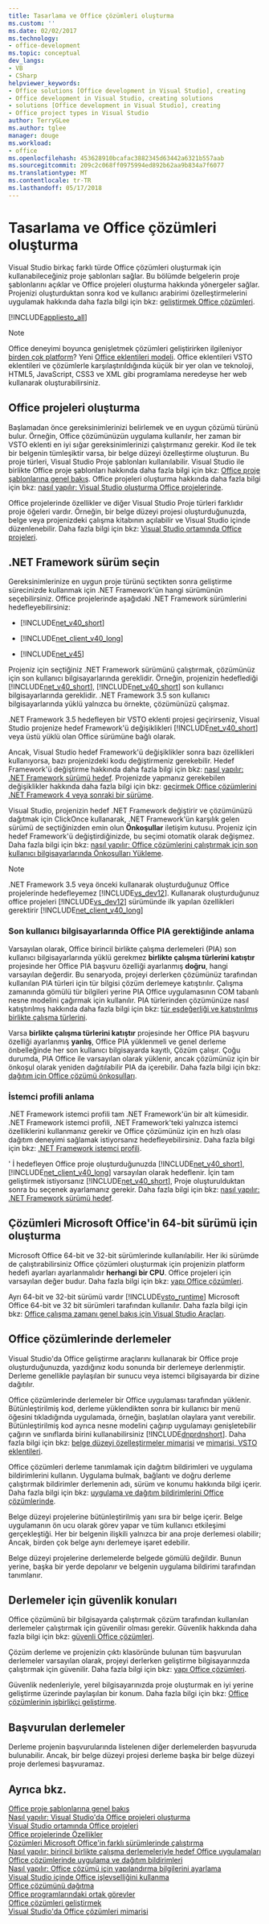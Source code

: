```yaml
---
title: Tasarlama ve Office çözümleri oluşturma
ms.custom: ''
ms.date: 02/02/2017
ms.technology:
- office-development
ms.topic: conceptual
dev_langs:
- VB
- CSharp
helpviewer_keywords:
- Office solutions [Office development in Visual Studio], creating
- Office development in Visual Studio, creating solutions
- solutions [Office development in Visual Studio], creating
- Office project types in Visual Studio
author: TerryGLee
ms.author: tglee
manager: douge
ms.workload:
- office
ms.openlocfilehash: 453628910bcafac3882345d63442a6321b557aab
ms.sourcegitcommit: 209c2c068ff0975994ed892b62aa9b834a7f6077
ms.translationtype: MT
ms.contentlocale: tr-TR
ms.lasthandoff: 05/17/2018
---
```

# <a name="design-and-create-office-solutions"></a>Tasarlama ve Office çözümleri oluşturma
  Visual Studio birkaç farklı türde Office çözümleri oluşturmak için kullanabileceğiniz proje şablonları sağlar. Bu bölümde belgelerin proje şablonlarını açıklar ve Office projeleri oluşturma hakkında yönergeler sağlar. Projenizi oluşturduktan sonra kod ve kullanıcı arabirimi özelleştirmelerini uygulamak hakkında daha fazla bilgi için bkz: [geliştirmek Office çözümleri](../vsto/developing-office-solutions.md).  
  
 [!INCLUDE[appliesto_all](../vsto/includes/appliesto-all-md.md)]  
  
> [!NOTE]  
>  Office deneyimi boyunca genişletmek çözümleri geliştirirken ilgileniyor [birden çok platform](https://dev.office.com/add-in-availability)? Yeni [Office eklentileri modeli](https://dev.office.com/docs/add-ins/overview/office-add-ins). Office eklentileri VSTO eklentileri ve çözümlerle karşılaştırıldığında küçük bir yer olan ve teknoloji, HTML5, JavaScript, CSS3 ve XML gibi programlama neredeyse her web kullanarak oluşturabilirsiniz.  
  
## <a name="create-office-projects"></a>Office projeleri oluşturma  
 Başlamadan önce gereksinimlerinizi belirlemek ve en uygun çözümü türünü bulur. Örneğin, Office çözümünüzün uygulama kullanılır, her zaman bir VSTO eklenti en iyi sığar gereksinimlerinizi çalıştırmanız gerekir. Kod ile tek bir belgenin tümleşiktir varsa, bir belge düzeyi özelleştirme oluşturun. Bu proje türleri, Visual Studio Proje şablonları kullanılabilir. Visual Studio ile birlikte Office proje şablonları hakkında daha fazla bilgi için bkz: [Office proje şablonlarına genel bakış](../vsto/office-project-templates-overview.md). Office projeleri oluşturma hakkında daha fazla bilgi için bkz: [nasıl yapılır: Visual Studio oluşturma Office projelerinde](../vsto/how-to-create-office-projects-in-visual-studio.md).  
  
 Office projelerinde özellikler ve diğer Visual Studio Proje türleri farklıdır proje öğeleri vardır. Örneğin, bir belge düzeyi projesi oluşturduğunuzda, belge veya projenizdeki çalışma kitabının açılabilir ve Visual Studio içinde düzenlenebilir. Daha fazla bilgi için bkz: [Visual Studio ortamında Office projeleri](../vsto/office-projects-in-the-visual-studio-environment.md).  
  
## <a name="choose-a-net-framework-version"></a>.NET Framework sürüm seçin  
 Gereksinimlerinize en uygun proje türünü seçtikten sonra geliştirme sürecinizde kullanmak için .NET Framework'ün hangi sürümünün seçebilirsiniz. Office projelerinde aşağıdaki .NET Framework sürümlerini hedefleyebilirsiniz:  
  
-   [!INCLUDE[net_v40_short](../sharepoint/includes/net-v40-short-md.md)]  
  
-   [!INCLUDE[net_client_v40_long](../vsto/includes/net-client-v40-long-md.md)]  
  
-   [!INCLUDE[net_v45](../vsto/includes/net-v45-md.md)]  
  
 Projeniz için seçtiğiniz .NET Framework sürümünü çalıştırmak, çözümünüz için son kullanıcı bilgisayarlarında gereklidir. Örneğin, projenizin hedeflediği [!INCLUDE[net_v40_short](../sharepoint/includes/net-v40-short-md.md)], [!INCLUDE[net_v40_short](../sharepoint/includes/net-v40-short-md.md)] son kullanıcı bilgisayarlarında gereklidir. .NET Framework 3.5 son kullanıcı bilgisayarlarında yüklü yalnızca bu örnekte, çözümünüzü çalışmaz.  
  
 .NET Framework 3.5 hedefleyen bir VSTO eklenti projesi geçirirseniz, Visual Studio projenize hedef Framework'ü değişiklikleri [!INCLUDE[net_v40_short](../sharepoint/includes/net-v40-short-md.md)] veya üstü yüklü olan Office sürümüne bağlı olarak.  
  
 Ancak, Visual Studio hedef Framework'ü değişiklikler sonra bazı özellikleri kullanıyorsa, bazı projenizdeki kodu değiştirmeniz gerekebilir. Hedef Framework'ü değiştirme hakkında daha fazla bilgi için bkz: [nasıl yapılır: .NET Framework sürümü hedef](../ide/how-to-target-a-version-of-the-dotnet-framework.md). Projenizde yapmanız gerekebilen değişiklikler hakkında daha fazla bilgi için bkz: [geçirmek Office çözümlerini .NET Framework 4 veya sonraki bir sürüme](../vsto/migrating-office-solutions-to-the-dotnet-framework-4-or-later.md).  
  
 Visual Studio, projenizin hedef .NET Framework değiştirir ve çözümünüzü dağıtmak için ClickOnce kullanarak, .NET Framework'ün karşılık gelen sürümü de seçtiğinizden emin olun **Önkoşullar** iletişim kutusu. Projeniz için hedef Framework'ü değiştirdiğinizde, bu seçimi otomatik olarak değişmez. Daha fazla bilgi için bkz: [nasıl yapılır: Office çözümlerini çalıştırmak için son kullanıcı bilgisayarlarında Önkoşulları Yükleme](http://msdn.microsoft.com/en-us/74dd2c52-838f-4abf-b2b4-4d7b0c2a0a98).  
  
> [!NOTE]  
>  .NET Framework 3.5 veya önceki kullanarak oluşturduğunuz Office projelerinde hedefleyemez [!INCLUDE[vs_dev12](../vsto/includes/vs-dev12-md.md)]. Kullanarak oluşturduğunuz office projeleri [!INCLUDE[vs_dev12](../vsto/includes/vs-dev12-md.md)] sürümünde ilk yapılan özellikleri gerektirir [!INCLUDE[net_client_v40_long](../vsto/includes/net-client-v40-long-md.md)]  
  
### <a name="understand-when-the-office-pias-are-required-on-end-user-computers"></a>Son kullanıcı bilgisayarlarında Office PIA gerektiğinde anlama  
 Varsayılan olarak, Office birincil birlikte çalışma derlemeleri (PIA) son kullanıcı bilgisayarlarında yüklü gerekmez **birlikte çalışma türlerini katıştır** projesinde her Office PIA başvuru özelliği ayarlanmış **doğru**, hangi varsayılan değerdir. Bu senaryoda, projeyi derlerken çözümünüz tarafından kullanılan PIA türleri için tür bilgisi çözüm derlemeye katıştırılır. Çalışma zamanında gömülü tür bilgileri yerine PIA Office uygulamasının COM tabanlı nesne modelini çağırmak için kullanılır. PIA türlerinden çözümünüze nasıl katıştırılmış hakkında daha fazla bilgi için bkz: [tür eşdeğerliği ve katıştırılmış birlikte çalışma türlerini](/dotnet/framework/interop/type-equivalence-and-embedded-interop-types).  
  
 Varsa **birlikte çalışma türlerini katıştır** projesinde her Office PIA başvuru özelliği ayarlanmış **yanlış**, Office PIA yüklenmeli ve genel derleme önbelleğinde her son kullanıcı bilgisayarda kayıtlı, Çözüm çalışır. Çoğu durumda, PIA Office ile varsayılan olarak yüklenir, ancak çözümünüz için bir önkoşul olarak yeniden dağıtılabilir PIA da içerebilir. Daha fazla bilgi için bkz: [dağıtım için Office çözümü önkoşulları](http://msdn.microsoft.com/en-us/9f672809-43a3-40a1-9057-397ce3b5126e).  
  
### <a name="understand-the-client-profile"></a>İstemci profili anlama  
 .NET Framework istemci profili tam .NET Framework'ün bir alt kümesidir. .NET Framework istemci profili, .NET Framework'teki yalnızca istemci özelliklerini kullanmanız gerekir ve Office çözümünüz için en hızlı olası dağıtım deneyimi sağlamak istiyorsanız hedefleyebilirsiniz. Daha fazla bilgi için bkz: [.NET Framework istemci profili](/dotnet/framework/deployment/client-profile).  
  
 ' İ hedefleyen Office proje oluşturduğunuzda [!INCLUDE[net_v40_short](../sharepoint/includes/net-v40-short-md.md)], [!INCLUDE[net_client_v40_long](../vsto/includes/net-client-v40-long-md.md)] varsayılan olarak hedeflenir. İçin tam geliştirmek istiyorsanız [!INCLUDE[net_v40_short](../sharepoint/includes/net-v40-short-md.md)], Proje oluşturulduktan sonra bu seçenek ayarlamanız gerekir. Daha fazla bilgi için bkz: [nasıl yapılır: .NET Framework sürümü hedef](../ide/how-to-target-a-version-of-the-dotnet-framework.md).  
  
## <a name="create-solutions-for-the-64-bit-edition-of-microsoft-office"></a>Çözümleri Microsoft Office'in 64-bit sürümü için oluşturma  
 Microsoft Office 64-bit ve 32-bit sürümlerinde kullanılabilir. Her iki sürümde de çalıştırabilirsiniz Office çözümleri oluşturmak için projenizin platform hedefi ayarları ayarlanmalıdır **herhangi bir CPU**. Office projeleri için varsayılan değer budur. Daha fazla bilgi için bkz: [yapı Office çözümleri](../vsto/building-office-solutions.md).  
  
 Ayrı 64-bit ve 32-bit sürümü vardır [!INCLUDE[vsto_runtime](../vsto/includes/vsto-runtime-md.md)] Microsoft Office 64-bit ve 32 bit sürümleri tarafından kullanılır. Daha fazla bilgi için bkz: [Office çalışma zamanı genel bakış için Visual Studio Araçları](../vsto/visual-studio-tools-for-office-runtime-overview.md).  
  
## <a name="assemblies-in-office-solutions"></a>Office çözümlerinde derlemeler  
 Visual Studio'da Office geliştirme araçlarını kullanarak bir Office proje oluşturduğunuzda, yazdığınız kodu sonunda bir derlemeye derlenmiştir. Derleme genellikle paylaşılan bir sunucu veya istemci bilgisayarda bir dizine dağıtılır.  
  
 Office çözümlerinde derlemeler bir Office uygulaması tarafından yüklenir. Bütünleştirilmiş kod, derleme yüklendikten sonra bir kullanıcı bir menü öğesini tıkladığında uygulamada, örneğin, başlatılan olaylara yanıt verebilir. Bütünleştirilmiş kod ayrıca nesne modelini çağırıp uygulamayı genişletebilir çağırın ve sınıflarda birini kullanabilirsiniz [!INCLUDE[dnprdnshort](../sharepoint/includes/dnprdnshort-md.md)]. Daha fazla bilgi için bkz: [belge düzeyi özelleştirmeler mimarisi](../vsto/architecture-of-document-level-customizations.md) ve [mimarisi, VSTO eklentileri](../vsto/architecture-of-vsto-add-ins.md).  
  
 Office çözümleri derleme tanımlamak için dağıtım bildirimleri ve uygulama bildirimlerini kullanın. Uygulama bulmak, bağlantı ve doğru derleme çalıştırmak bildirimler derlemenin adı, sürüm ve konumu hakkında bilgi içerir. Daha fazla bilgi için bkz: [uygulama ve dağıtım bildirimlerini Office çözümlerinde](../vsto/application-and-deployment-manifests-in-office-solutions.md).  
  
 Belge düzeyi projelerine bütünleştirilmiş yanı sıra bir belge içerir. Belge uygulamanın ön ucu olarak görev yapar ve tüm kullanıcı etkileşimi gerçekleştiği. Her bir belgenin ilişkili yalnızca bir ana proje derlemesi olabilir; Ancak, birden çok belge aynı derlemeye işaret edebilir.  
  
 Belge düzeyi projelerine derlemelerde belgede gömülü değildir. Bunun yerine, başka bir yerde depolanır ve belgenin uygulama bildirimi tarafından tanımlanır.  
  
## <a name="security-considerations-for-assemblies"></a>Derlemeler için güvenlik konuları  
 Office çözümünü bir bilgisayarda çalıştırmak çözüm tarafından kullanılan derlemeler çalıştırmak için güvenilir olması gerekir. Güvenlik hakkında daha fazla bilgi için bkz: [güvenli Office çözümleri](../vsto/securing-office-solutions.md).  
  
 Çözüm derleme ve projenizin çıktı klasöründe bulunan tüm başvurulan derlemeler varsayılan olarak, projeyi derlerken geliştirme bilgisayarınızda çalıştırmak için güvenilir. Daha fazla bilgi için bkz: [yapı Office çözümleri](../vsto/building-office-solutions.md).  
  
 Güvenlik nedenleriyle, yerel bilgisayarınızda proje oluşturmak en iyi yerine geliştirme üzerinde paylaşılan bir konum. Daha fazla bilgi için bkz: [Office çözümlerinin işbirlikçi geliştirme](../vsto/collaborative-development-of-office-solutions.md).  
  
## <a name="referenced-assemblies"></a>Başvurulan derlemeler  
 Derleme projenin başvurularında listelenen diğer derlemelerden başvuruda bulunabilir. Ancak, bir belge düzeyi projesi derleme başka bir belge düzeyi proje derlemesi başvuramaz.  
  
## <a name="see-also"></a>Ayrıca bkz.  
 [Office proje şablonlarına genel bakış](../vsto/office-project-templates-overview.md)   
 [Nasıl yapılır: Visual Studio'da Office projeleri oluşturma](../vsto/how-to-create-office-projects-in-visual-studio.md)   
 [Visual Studio ortamında Office projeleri](../vsto/office-projects-in-the-visual-studio-environment.md)   
 [Office projelerinde Özellikler](../vsto/properties-in-office-projects.md)   
 [Çözümleri Microsoft Office'in farklı sürümlerinde çalıştırma](../vsto/running-solutions-in-different-versions-of-microsoft-office.md)   
 [Nasıl yapılır: birincil birlikte çalışma derlemeleriyle hedef Office uygulamaları](../vsto/how-to-target-office-applications-through-primary-interop-assemblies.md)   
 [Office çözümlerinde uygulama ve dağıtım bildirimleri](../vsto/application-and-deployment-manifests-in-office-solutions.md)   
 [Nasıl yapılır: Office çözümü için yapılandırma bilgilerini ayarlama](../vsto/how-to-set-up-configuration-information-for-an-office-solution.md)   
 [Visual Studio içinde Office işlevselliğini kullanma](../vsto/using-office-functionality-inside-of-visual-studio.md)   
 [Office çözümünü dağıtma](../vsto/deploying-an-office-solution.md)   
 [Office programlarındaki ortak görevler](../vsto/common-tasks-in-office-programming.md)   
 [Office çözümleri geliştirmek](../vsto/developing-office-solutions.md)   
 [Visual Studio'da Office çözümleri mimarisi](../vsto/architecture-of-office-solutions-in-visual-studio.md)  
  
  